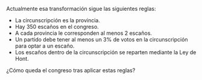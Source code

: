 Actualmente esa transformación sigue las siguientes reglas:

* La circunscripción es la provincia.
* Hay 350 escaños en el congreso.
* A cada provincia le corresponden al menos 2 escaños.
* Un partido debe tener al menos un 3% de votos en la circunscripción para optar a un escaño.
* Los escaños dentro de la circunscripción se reparten mediante la Ley de Hont.

¿Cómo queda el congreso tras aplicar estas reglas?
